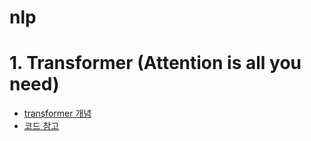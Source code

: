 # nlp

# 1. Transformer (Attention is all you need)
+ [transformer 개념](https://haesunnysideof.tistory.com/21)
+ [코드 참고](https://paul-hyun.github.io/transformer-01/)
